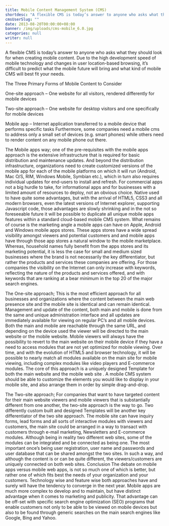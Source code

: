 ```yaml
---
title: Mobile Content Management System (CMS)
shortdesc: "A flexible CMS is today’s answer to anyone who asks what they should look for when creating mobile content. Due to the high development speed of mobile technology and changes in user location-based browsing, it’s difficult to predict what the mobile future will bring and what kind of mobile CMS will best fit your needs. "
cmsUserSlug: ""
date: 2013-08-20T00:00:00+08:00
banner: /img/uploads/cms-mobile_6.0.jpg
categories: null
writer: null
---
```


A flexible CMS is today’s answer to anyone who asks what they should look for when creating mobile content. Due to the high development speed of mobile technology and changes in user location-based browsing, it’s difficult to predict what the mobile future will bring and what kind of mobile CMS will best fit your needs. 

The Three Primary Forms of Mobile Content to Consider 

One-site approach – One website for all visitors, rendered differently for mobile devices 

Two-site approach – One website for desktop visitors and one specifically for mobile devices 

Mobile app – Internet application transferred to a mobile device that performs specific tasks Furthermore, some companies need a mobile cms to address only a small set of devices (e.g. smart phones) while others need to render content on any mobile phone out there.

The Mobile apps way; one of the pre-requisites with the mobile apps approach is the extensive infrastructure that is required for basic distribution and maintenance updates. And beyond the distribution infrastructure, organizations need to create customized versions of the mobile app for each of the mobile platforms on which it will run (Android, Mac O/S, RIM, Windows Mobile, Symbian etc.), which in turn also requires individual updates for end-users to install and refresh. For commercial apps not a big hurdle to take, for informational apps and for businesses with a limited amount of resources to deploy, not an obvious choice. Native used to have quite some advantages, but with the arrival of HTML5, CSS3 and all modern browsers, even the latest versions of Internet explorer, supporting Javascript code, those advantages are slowly shrinking and in the not so foreseeable future it will be possible to duplicate all unique mobile apps features within a standard cloud-based mobile CMS system. What remains of course is the marketing angle a mobile apps can have on Apple, Android and Windows mobile apps stores. These apps stores have a wide spread visibility amongst viewers and potential customers and and mobile apps have through those app stores a natural window to the mobile marketplace. Whereas, household names fully benefit from the apps stores and its marketing potential, it is less the case for small and medium sized businesses where the brand is not necessarily the key differentiator, but rather the products and services these companies are offering. For those companies the visibility on the Internet can only increase with keywords, reflecting the nature of the products and services offered, and with keywords that are ranking at a bear minimum in the top 20 of the major search engines.

The One-site approach; This is the most efficient approach for all businesses and organizations where the content between the main web presence site and the mobile site is identical and can remain identical. Management and update of the content, both main and mobile is done from the same and unique administration interface and all updates are immediately available for viewing on regular PC’s and all mobile devices. Both the main and mobile are reachable through the same URL, and depending on the device used the viewer will be directed to the main website or the mobile website. Mobile viewers will always have the possibility to revert to the main website on their mobile device if they have a need to access modules that are not yet optimized for mobile viewing. Over time, and with the evolution of HTML5 and browser technology, it will be possible to nearly match all modules available on the main site for mobile viewing, including complex modules like video players and E-commerce modules. The core of this approach is a uniquely designed Template for both the main website and the mobile web site . A mobile CMS system should be able to customize the elements you would like to display in your mobile site, and also arrange them in order by simple drag-and-drop.

The Two-site approach;  For companies that want to have targeted content for their main website viewers and mobile viewers that is substantially different from one another, the two-site approach is the way to go. Two differently custom built and designed Templates will be another key differentiator of the two site approach. The mobile site can have inquiry forms, lead forms and all sorts of interactive modules with viewers and customers, the main site could be arranged in a way to transact with customers through e-mail marketing, Newsletters and E-commerce modules. Although being in reality two different web sites, some of the modules can be integrated and be connected as being one. The most important once’s being user registration, user name and passwords and user database that can be shared amongst the two sites. In such a way, and although the content is or can be quite different, the viewers/customers are uniquely connected on both web sites. Conclusion The debate on mobile apps versus mobile web apps, is not so much one of which is better, but rather one of which fits best the needs of your organization and your customers. Technology wise and feature wise both approaches have and surely will have the tendency to converge in the next year. Mobile apps are much more complex to develop and to maintain, but have distinct advantage when it comes to marketing and publicity. That advantage can be off-set with specific search engine optimization (SEO) programs that enable customers not only to be able to be viewed on mobile devices but also to be found through generic searches on the main search engines like Google, Bing and Yahoo.